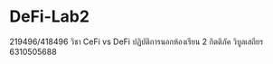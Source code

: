 # DeFi-Lab2
219496/418496 วิชา CeFi vs DeFi  ปฏิบัติการนอกห้องเรียน 2
กิตติภัค วิบูลเสถียร 6310505688
